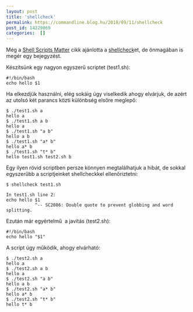 ```yaml
---
layout: post
title: 'shellcheck'
permalink: https://commandline.blog.hu/2018/09/11/shellcheck
post_id: 14229069
categories:  []
---
```


Még a 
[Shell Scripts Matter](https://commandline.blog.hu/2017/06/13/cikkajanlo_shell_scripts_matter) cikk ajánlotta a 
[shellcheck](https://www.shellcheck.net/)et, de önmagában is megér egy bejegyzést.

Készítsünk egy nagyon egyszerű scriptet (test1.sh):

```
#!/bin/bash
echo hello $1
```

Ha elkezdjük használni, elég sokáig úgy viselkedik ahogy elvárjuk, de azért az utolsó két parancs közti különbség elsőre meglepő:

```
$ ./test1.sh a
hello a
$ ./test1.sh a b
hello a
$ ./test1.sh "a b"
hello a b
$ ./test1.sh "a* b"
hello a* b
$ ./test1.sh "t* b"
hello test1.sh test2.sh b
```

Egy ilyen rövid scriptben persze könnyen megtalálhatjuk a hibát, de sokkal egyszerűbb a scriptjeinket shellcheckkel ellenőriztetni:

```
$ shellcheck test1.sh

In test1.sh line 2:
echo hello $1
           ^-- SC2086: Double quote to prevent globbing and word splitting.
```

Ezután már egyértelmű  a javítás (test2.sh):

```
#!/bin/bash
echo hello "$1"
```

A script úgy működik, ahogy elvárható:

```
$ ./test2.sh a
hello a
$ ./test2.sh a b
hello a
$ ./test2.sh "a b"
hello a b
$ ./test2.sh "a* b"
hello a* b
$ ./test2.sh "t* b"
hello t* b
```

 